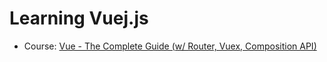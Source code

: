 # Learning Vuej.js

- Course: [Vue - The Complete Guide (w/ Router, Vuex, Composition API)](https://www.udemy.com/course/vuejs-2-the-complete-guide/)
